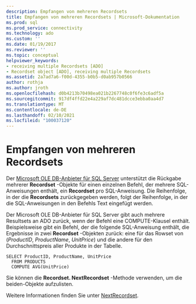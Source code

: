```yaml
---
description: Empfangen von mehreren Recordsets
title: Empfangen von mehreren Recordsets | Microsoft-Dokumentation
ms.prod: sql
ms.prod_service: connectivity
ms.technology: ado
ms.custom: ''
ms.date: 01/19/2017
ms.reviewer: ''
ms.topic: conceptual
helpviewer_keywords:
- receiving multiple Recordsets [ADO]
- Recordset object [ADO], receiving multiple Recordsets
ms.assetid: 2a7ad7a6-f00d-4355-b0b5-d0ab957b0566
author: rothja
ms.author: jroth
ms.openlocfilehash: d0b4213b70498ea021b2267748c0f6fe3c6adf5a
ms.sourcegitcommit: 917df4ffd22e4a229af7dc481dcce3ebba0aa4d7
ms.translationtype: MT
ms.contentlocale: de-DE
ms.lasthandoff: 02/10/2021
ms.locfileid: "100037120"
---
```

# <a name="receiving-multiple-recordsets"></a>Empfangen von mehreren Recordsets
Der [Microsoft OLE DB-Anbieter für SQL Server](../../../ado/guide/appendixes/microsoft-ole-db-provider-for-sql-server.md) unterstützt die Rückgabe mehrerer **Recordset** -Objekte für einen einzelnen Befehl, der mehrere SQL-Anweisungen enthält, ein **Recordset** pro SQL-Anweisung. Die Reihenfolge, in der die **Recordsets** zurückgegeben werden, folgt der Reihenfolge, in der die SQL-Anweisungen in den Befehls Text eingefügt werden.  
  
 Der Microsoft OLE DB-Anbieter für SQL Server gibt auch mehrere Resultsets an ADO zurück, wenn der Befehl eine COMPUTE-Klausel enthält. Beispielsweise gibt ein Befehl, der die folgende SQL-Anweisung enthält, die Ergebnisse in zwei **Recordset** -Objekten zurück: eine für das Rowset von (*ProductID*, *ProductName*, *UnitPrice*) und die andere für den Durchschnittspreis aller Produkte in der Tabelle.  
  
```  
SELECT ProductID, ProductName, UnitPrice   
  FROM PRODUCTS   
  COMPUTE AVG(UnitPrice)  
```  
  
 Sie können die **Recordset. NextRecordset** -Methode verwenden, um die beiden-Objekte aufzulisten.  
  
 Weitere Informationen finden Sie unter [NextRecordset](../../../ado/reference/ado-api/nextrecordset-method-ado.md).
